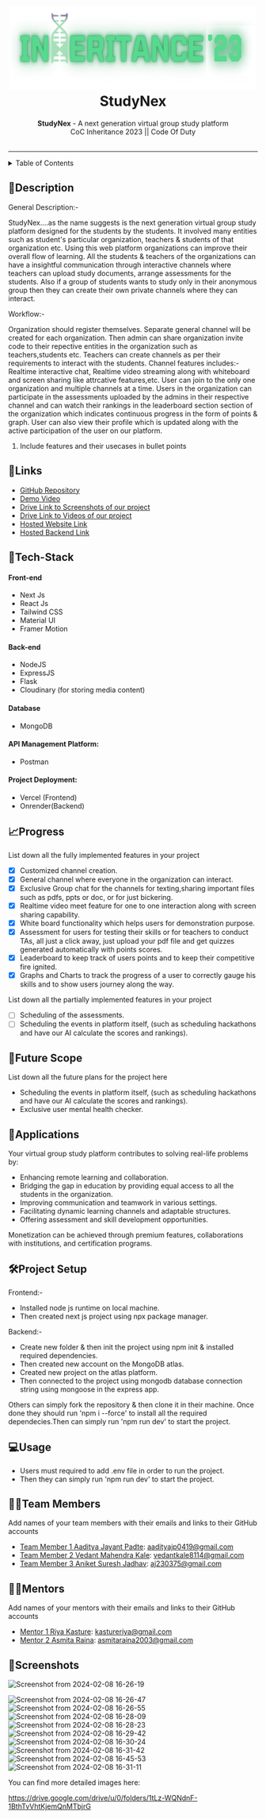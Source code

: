<h1 align="center">
  <a href="https://github.com/CommunityOfCoders/Inheritance-2023">
    <img src="./COC.png" alt="CoC Inheritance 2022" width="500" height="166">
  </a>
  <br>
  StudyNex
</h1>

<div align="center">
   <strong>StudyNex</strong> - A next generation virtual group study platform<br>
  CoC Inheritance 2023 || Code Of Duty <br> <br>
</div>
<hr>

<details>
<summary>Table of Contents</summary>

- [Description](#description)
- [Links](#links)
- [Tech Stack](#tech-stack)
- [Progress](#progress)
- [Future Scope](#future-scope)
- [Applications](#applications)
- [Project Setup](#project-setup)
- [Usage](#usage)
- [Team Members](#team-members)
- [Mentors](#mentors)
- [Screenshots](#screenshots)

</details>

## 📝Description

General Description:- 

StudyNex....as the name suggests is the next generation virtual group study platform designed for the students by the students. It involved many entities such as student's particular organization, teachers & students of that organization etc. Using this web platform organizations can improve their overall flow of learning.
All the students & teachers of the organizations can have a insightful communication through interactive channels where teachers can upload study documents, arrange assessments for the students. Also if a group of students wants to study only in their anonymous group then they can create their own private channels where they can interact.

Workflow:-

Organization should register themselves.
Separate general channel will be created for each organization.
Then admin can share organization invite code to their repective entities in the organization such as teachers,students etc.
Teachers can create channels as per their requirements to interact with the students.
Channel features includes:- Realtime interactive chat, Realtime video streaming along with whiteboard and screen sharing like attrcative features,etc.
User can join to the only one organization and multiple channels at a time.
Users in the organization can participate in the assessments uploaded by the admins in their respective channel and can watch their rankings in the leaderboard section section of the organization which indicates continuous progress in the form of points & graph.
User can also view their profile which is updated along with the active participation of the user on our platform.

1. Include features and their usecases in bullet points
   

## 🔗Links

- [GitHub Repository](https://github.com/COD-23/StudyNex---Frontend)
- [Demo Video](https://drive.google.com/file/d/124V86987H4GDjUDFO19R47xkGZFwROIy/view?usp=sharing)
- [Drive Link to Screenshots of our project](https://drive.google.com/drive/u/0/folders/1SO5D0wcPvpkKoNYzMFf_jomTEUIrriit)
- [Drive Link to Videos of our project](https://drive.google.com/drive/u/0/folders/19i1YtuBz9lga8as0H9QUNCLvsRvEXIkm)
- [Hosted Website Link](https://study-nex.vercel.app/)
- [Hosted Backend Link](https://study-nex-backend.onrender.com)


## 🤖Tech-Stack

#### Front-end
- Next Js
- React Js
- Tailwind CSS
- Material UI
- Framer Motion

#### Back-end
- NodeJS
- ExpressJS
- Flask
- Cloudinary (for storing media content)

#### Database
- MongoDB

#### API Management Platform: 
- Postman

#### Project Deployment: 
- Vercel (Frontend)
- Onrender(Backend)


## 📈Progress

List down all the fully implemented features in your project

- [x] Customized channel creation. 
- [x] General channel where everyone in the organization can interact.
- [x] Exclusive Group chat for the channels for texting,sharing important files such as pdfs, ppts or doc, or for just bickering.
- [x] Realtime video meet feature for one to one interaction along with screen sharing capability.
- [x] White board functionality which helps users for demonstration purpose.
- [x] Assessment for users for testing their skills or for teachers to conduct TAs, all just a click away, just upload your pdf file and get quizzes generated automatically with points scores.
- [x] Leaderboard to keep track of users points and to keep their competitive fire ignited.
- [x] Graphs and Charts to track the progress of a user to correctly gauge his skills and to show users journey along the way.

List down all the partially implemented features in your project

- [ ] Scheduling of the assessments. 
- [ ] Scheduling the events in platform itself, (such as scheduling hackathons and have our AI calculate the scores and rankings).

## 🔮Future Scope

List down all the future plans for the project here

- Scheduling the events in platform itself, (such as scheduling hackathons and have our AI calculate the scores and rankings).
- Exclusive user mental health checker.

## 💸Applications

Your virtual group study platform contributes to solving real-life problems by:

- Enhancing remote learning and collaboration.
- Bridging the gap in education by providing equal access to all the students in the organization.
- Improving communication and teamwork in various settings.
- Facilitating dynamic learning channels and adaptable structures.
- Offering assessment and skill development opportunities.

Monetization can be achieved through premium features, collaborations with institutions, and certification programs.

## 🛠Project Setup

Frontend:-

- Installed node js runtime on local machine.
- Then created next js project using npx package manager.

Backend:-

- Create new folder & then init the project using npm init & installed required dependencies.
- Then created new account on the MongoDB atlas.
- Created new project on the atlas platform.
- Then connected to the project using mongodb database connection string using mongoose in the express app.

Others can simply fork the repository & then clone it in their machine. Once done they should run 'npm i --force'
to install all the required dependecies.Then can simply run 'npm run dev' to start the project.


## 💻Usage

- Users must required to add .env file in order to run the project. 
- Then they can simply run 'npm run dev' to start the project.

## 👨‍💻Team Members

Add names of your team members with their emails and links to their GitHub accounts

- [Team Member 1 Aaditya Jayant Padte](https://github.com/Aaditya8C): aadityajp0419@gmail.com
- [Team Member 2 Vedant Mahendra Kale](https://github.com/VedantKale08): vedantkale8114@gmail.com
- [Team Member 3 Aniket Suresh Jadhav](https://github.com/DevAniket010): aj230375@gmail.com

## 👨‍🏫Mentors

Add names of your mentors with their emails and links to their GitHub accounts

- [Mentor 1 Riya Kasture](https://github.com/Riya-1508): kastureriya@gmail.com 
- [Mentor 2 Asmita Raina](https://github.com/AsmitaRaina): asmitaraina2003@gmail.com 

## 📱Screenshots

![Screenshot from 2024-02-08 16-26-19](https://github.com/COD-23/StudyNex---Frontend/assets/148361286/b2a59a9f-00c8-4c45-8e03-a7fa9d6697ff)

![Screenshot from 2024-02-08 16-26-47](https://github.com/COD-23/StudyNex---Frontend/assets/148361286/40e7b262-b962-48e1-8f34-23c97c10a3fd)
![Screenshot from 2024-02-08 16-26-55](https://github.com/COD-23/StudyNex---Frontend/assets/148361286/102eb068-246b-4264-9705-cb0c7c31bdda)
![Screenshot from 2024-02-08 16-28-09](https://github.com/COD-23/StudyNex---Frontend/assets/148361286/af85d18b-d036-40f7-acc6-1f8a8009ad0b)
![Screenshot from 2024-02-08 16-28-23](https://github.com/COD-23/StudyNex---Frontend/assets/148361286/7978c955-8d9f-4a6a-955f-da5b72ec09ff)
![Screenshot from 2024-02-08 16-29-42](https://github.com/COD-23/StudyNex---Frontend/assets/148361286/290710ae-dabb-4988-be35-69d8c3a69823)
![Screenshot from 2024-02-08 16-30-24](https://github.com/COD-23/StudyNex---Frontend/assets/148361286/fe39932b-028f-448f-9e2c-a97bb96c58c3)
![Screenshot from 2024-02-08 16-31-42](https://github.com/COD-23/StudyNex---Frontend/assets/148361286/b1a8612b-c871-4b55-8320-45e6543ef316)
![Screenshot from 2024-02-08 16-45-53](https://github.com/COD-23/StudyNex---Frontend/assets/148361286/a88ed121-1f75-4a9d-b885-6be3753c8d54)
![Screenshot from 2024-02-08 16-31-11](https://github.com/COD-23/StudyNex---Frontend/assets/148361286/82e3192e-0eeb-4a45-ae8c-8730581d5921)


You can find more detailed images here:

https://drive.google.com/drive/u/0/folders/1tLz-WQNdnF-1BthTvVhtKjemQnMTbjrG
